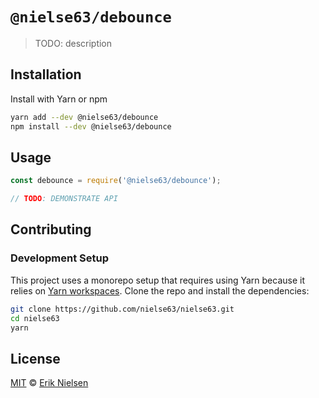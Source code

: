 # `@nielse63/debounce`

> TODO: description

## Installation

Install with Yarn or npm

```bash
yarn add --dev @nielse63/debounce
npm install --dev @nielse63/debounce
```

## Usage

```js
const debounce = require('@nielse63/debounce');

// TODO: DEMONSTRATE API
```

## Contributing

### Development Setup

This project uses a monorepo setup that requires using Yarn because it
relies on
[Yarn workspaces](https://yarnpkg.com/blog/2017/08/02/introducing-workspaces/).
Clone the repo and install the dependencies:

```bash
git clone https://github.com/nielse63/nielse63.git
cd nielse63
yarn
```

## License

[MIT](https://github.com/nielse63/nielse63/blob/master/LICENSE) © [Erik Nielsen](https://312development.com)
